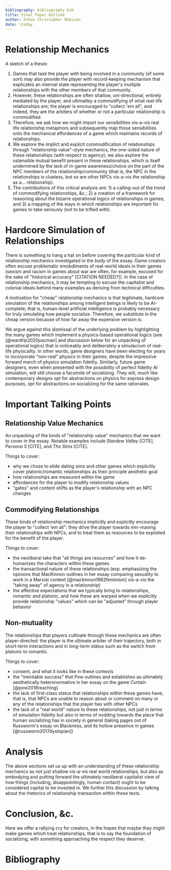 ```yaml
---
bibliography: bibliography.bib
title: Final Paper Outline
author: Ethan Christopher Robison
date: \today
---
```


# Relationship Mechanics

A sketch of a thesis:

1. Games that task the player with being involved in a community (of some sort) may also provide the player with record-keeping mechanism that explicates an internal state representing the player's multiple relationships with the other members of that community.
2. However, these relationships are often shallow, uni-directional, entirely mediated by the player, and ultimatley a commodifying of what real-life relationships are; the player is encouraged to "collect 'em all", and indeed, they are the arbiters of whether or not a particular relationship is commodified.
3. Therefore, we ask how we might import our sensibilities vis-a-vis real life relationship metaphors and subsequently map those sensibilities onto the mechanical affordances of a game which maintains records of relationships.
4. We explore the implict and explicit commodification of relationships through "relationship value"-style mechanics, the one-sided nature of these relationships (with respect to agency); we also explore the ostensible mutual benefit present in these relationships, which is itself undermined by the lack of in-game awareness/choice on the part of the NPC members of the relationship/community (that is, the NPC in the relationships is clueless, but so are other NPCs vis-a-vis the relationship as a... relationship).
5. The contributions of this critical analysis are: 1) a calling-out of the trend of commodifying relationships, &c.; 2) a creation of a framework for reasoning about the bizarre operational logics of relationships in games, and 3) a mapping of the ways in which relationships are important for games to take seriously (not to be trifled with).

# Hardcore Simulation of Relationships

There is something to hang a hat on before covering the particular kind of relationship mechanics investigated in the body of the essay. Game creators often excuse problematic emobdiments of real-world ideals in their games (sexism and racism in games about war are often, for example, excused for the sake of "historical accuracy" [CITATION NEEDED?]). In the case of relationship mechanics, it may be tempting to excuse the capitalist and colonial ideals behind many examples as deriving from technical difficulties.

A motivation for "cheap" relationship mechanics is that legitimate, hardcore simulation of the relationships among intelligent beings is likely to be AI-complete; that is, human-level artificial intelligence is probably necessary for truly simulating how people socialize. Therefore, we substitute in the cheap version because of how far away the expensive version is.

We argue against this dismissal of the underlying problem by highlighting the many games which implement a physics-based operational logics (see [@wardrip2020pacman] and discussion below for an unpacking of operational logics) that is noticeably and deliberately a simulacrum of real-life physicality. In other words, game designers have been electing for years to incorporate "non-real" physics in their games, despite the impressive forward march of physics simulation fidelity. Similarly, future game designers, even when presented with the possibility of perfect fidelity AI simulation, will still choose a facsimile of socializing. They will, much like contemporary designs opt for abstractions on physics for express design purposes, opt for abstractions on socializing for the same rationales.

# Important Talking Points

## Relationship Value Mechanics

An unpacking of the kinds of "relationship value" mechanics that we want to cover in the essay. Notable examples include _Stardew Valley_ [CITE], _Persona 5_ [CITE], and _The Sims_ [CITE].

Things to cover:

- why we chose to elide dating sims and other games which explicitly cover platonic/romantic relationships as their principle aesthetic goal
- how relationships are measured within the game
- affordances for the player to modify relationship values
- "gates" and content shifts as the player's relationship with an NPC changes

## Commodifying Relationships

These kinds of relationship mechanics implicitly and explicitly encourage the player to "collect 'em all"; they drive the player towards min-maxing their relationships with NPCs, and to treat them as resources to be exploited for the benefit of the player.

Things to cover:

- the neoliberal take that "all things are resources" and how it de-humanizes the characters within these games
- the transactional nature of these relationships (esp. emphasizing the opinions that MacKinnon outlines in her essay comparing sexuality to work in a Marxist context [@mackinnon1982feminism] vis-a-vis the "taking away" of agency in a relationship)
- the affective expectations that we typically bring to relationships, romantic and platonic, and how these are warped when we explicitly provide relationship "values" which can be "adjusted" through player behavior

## Non-mutuality

The relationships that players cultivate through these mechanics are often player-directed: the player is the ultimate arbiter of their trajectory, both in short-term interactions and in long-term status such as the switch from platonic to romantic.

Things to cover:

- consent, and what it looks like in these contexts
- the "inevitable success" that Pow outlines and establishes as ultimately aesthetically heteronormative in her essay on the game _Curtain_ [@pow2018reaching]
- the lack of first-class status that relationships within these games have; that is, that NPCs are unable to reason about or comment on many or any of the relationships that the player has with other NPCs
- the lack of a "real world" nature to these relationships, not just in terms of simulation fidelity but also in terms of nodding towards the place that human socializing has in society in general (taking pages out of Russworm's essay on Blackness, and its hollow presence in games [@russworm2017dystopian])

# Analysis

The above sections set us up with an understanding of these relationship mechanics as not just shallow vis-a-vis real world relationships, but also as embodying and putting forward the ultimately neoliberal capitalist view of how things (including, disappointingly, human contact) ought to be considered capital to be invested in. We further this discussion by talking about the rhetorics of relationship transaction within these texts.

# Conclusion, &c.

Here we offer a rallying cry for creators, in the hopes that maybe they might make games which treat relationships, that is to say the foundation of socializing, with something approaching the respect they deserve.

# Bibliography